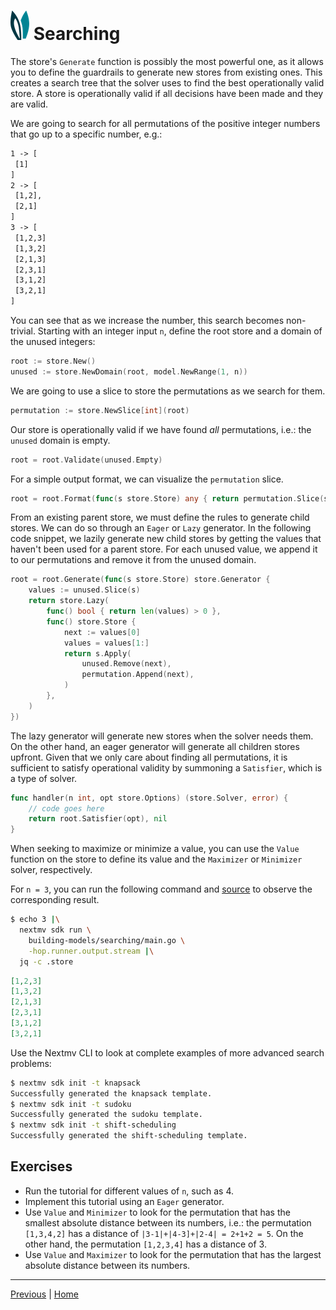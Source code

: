 # ![ears](../img/ears.png) Searching

The store's `Generate` function is possibly the most powerful one, as it allows
you to define the guardrails to generate new stores from existing ones. This
creates a search tree that the solver uses to find the best operationally valid
store. A store is operationally valid if all decisions have been made and they
are valid.

We are going to search for all permutations of the positive integer numbers
that go up to a specific number, e.g.:

 ```txt
1 -> [
  [1]
]
2 -> [
  [1,2],
  [2,1]
]
3 -> [
  [1,2,3]
  [1,3,2]
  [2,1,3]
  [2,3,1]
  [3,1,2]
  [3,2,1]  
]
 ```

You can see that as we increase the number, this search becomes non-trivial.
Starting with an integer input `n`, define the root store and a domain of the
unused integers:

```go
root := store.New()
unused := store.NewDomain(root, model.NewRange(1, n))
```

We are going to use a slice to store the permutations as we search for them.

```go
permutation := store.NewSlice[int](root)
```

Our store is operationally valid if we have found _all_ permutations, i.e.: the
`unused` domain is empty.

```go
root = root.Validate(unused.Empty)
```

For a simple output format, we can visualize the `permutation` slice.

```go
root = root.Format(func(s store.Store) any { return permutation.Slice(s) })
```

From an existing parent store, we must define the rules to generate child
stores. We can do so through an `Eager` or `Lazy` generator. In the following
code snippet, we lazily generate new child stores by getting the values that
haven't been used for a parent store. For each unused value, we append it to
our permutations and remove it from the unused domain.

```go
root = root.Generate(func(s store.Store) store.Generator {
    values := unused.Slice(s)
    return store.Lazy(
        func() bool { return len(values) > 0 },
        func() store.Store {
            next := values[0]
            values = values[1:]
            return s.Apply(
                unused.Remove(next),
                permutation.Append(next),
            )
        },
    )
})
```

The lazy generator will generate new stores when the solver needs them. On the
other hand, an eager generator will generate all children stores upfront. Given
that we only care about finding all permutations, it is sufficient to satisfy
operational validity by summoning a `Satisfier`, which is a type of solver.

```go
func handler(n int, opt store.Options) (store.Solver, error) {
    // code goes here
    return root.Satisfier(opt), nil
}
```

When seeking to maximize or minimize a value, you can use the `Value` function
on the store to define its value and the `Maximizer` or `Minimizer` solver,
respectively.

For `n = 3`, you can run the following command and [source][source] to observe
the corresponding result.

```bash
$ echo 3 |\
  nextmv sdk run \
    building-models/searching/main.go \
    -hop.runner.output.stream |\
  jq -c .store
```

```json
[1,2,3]
[1,3,2]
[2,1,3]
[2,3,1]
[3,1,2]
[3,2,1]
```

Use the Nextmv CLI to look at complete examples of more advanced search
problems:

```bash
$ nextmv sdk init -t knapsack
Successfully generated the knapsack template.
$ nextmv sdk init -t sudoku
Successfully generated the sudoku template.
$ nextmv sdk init -t shift-scheduling
Successfully generated the shift-scheduling template.
```

## Exercises

* Run the tutorial for different values of `n`, such as 4.
* Implement this tutorial using an `Eager` generator.
* Use `Value` and `Minimizer` to look for the permutation that has the smallest
  absolute distance between its numbers, i.e.: the permutation `[1,3,4,2]` has
  a distance of `|3-1|+|4-3]+|2-4| = 2+1+2 = 5`. On the other hand, the
  permutation `[1,2,3,4]` has a distance of 3.
* Use `Value` and `Maximizer` to look for the permutation that has the largest
  absolute distance between its numbers.

---

[Previous][previous] | [Home][home]

[previous]: ./input-and-output.md
[home]: ../README.md
[source]: searching/main.go
